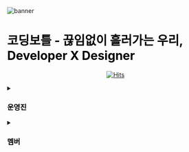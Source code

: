 <img src="https://github.com/codingBottle/.github/assets/63100352/ff42702d-0b2a-417e-990b-35d059ef515d" alt="banner" />

<h1 style="color: black"> 코딩보틀 - 끊임없이 흘러가는 우리, Developer X Designer</h1>

<div align="center">
  
[![Hits](https://hits.seeyoufarm.com/api/count/incr/badge.svg?url=https%3A%2F%2Fgithub.com%2FcodingBottle&count_bg=%2334ACE0&title_bg=%23D2DDE7&icon=&icon_color=%23D92323&title=%F0%9F%9A%A4&edge_flat=true)](https://hits.seeyoufarm.com)

</div>

<!-- <div align="center">
<a href="mailto:codingbottleskhu@gmail.com">
<img src="https://img.shields.io/badge/Gmail-D14836?style=for-the-badge&logo=gmail&logoColor=white" />
</a>
<a href="https://www.instagram.com/codingbottle/">
<img src="https://img.shields.io/badge/Instagram-E4405F?style=for-the-badge&logo=instagram&logoColor=white" />
</a>
  <a href="https://www.youtube.com/channel/UC6LdMAl1gc2eW6d1bPEFOSw">
<img src="https://img.shields.io/badge/YouTube-FF0000?style=for-the-badge&logo=youtube&logoColor=white" />
</a>
</div> -->

<details>

<summary>

<h3 style="color: black">
운영진
</h3>

</summary>

| <img src="https://avatars.githubusercontent.com/u/72500673?v=4" width="150px" /> | <img src="https://avatars.githubusercontent.com/u/114901417?v=4" width="150px" /> | <img src="https://avatars.githubusercontent.com/u/57248278?v=4" width="150px" /> | <img src="https://avatars.githubusercontent.com/u/113246619?v=4" width="150px" /> | <img src="https://avatars.githubusercontent.com/u/63100352?v=4" width="150px" /> | <img src="https://avatars.githubusercontent.com/u/102283844?v=4" width="150px" /> | <img src="https://avatars.githubusercontent.com/u/103248892?v=4" width="150px" /> |
| :------------------------------------------------------------------------------: | :-------------------------------------------------------------------------------: | :------------------------------------------------------------------------------: | :-------------------------------------------------------------------------------: | :------------------------------------------------------------------------------: | :-------------------------------------------------------------------------------: | :-------------------------------------------------------------------------------: |
|                       [김하은](https://github.com/hanni66)                       |                      [박신영](https://github.com/ParkSY0919)                      |                       [조성우](https://github.com/vact19)                        |                      [최기웅](https://github.com/giwoong01)                       |                     [한슬희](https://github.com/hanseulhee)                      |                      [이은지](https://github.com/Lee2Eunji)                       |                      [왕서희](https://github.com/WangSeohee)                      |

</details>

<details>

<summary>

<h3 style="color: black">
멤버
</h3>

</summary>

 <details>
  <summary>🧑🏻‍💻 WEB 🧑🏻‍💻</summary>
  <div>

| <img src="https://avatars.githubusercontent.com/u/58524208?v=4" width="150px" /> | <img src="https://avatars.githubusercontent.com/u/33426203?v=4" width="150px" /> | <img src="https://avatars.githubusercontent.com/u/97311614?v=4" width="150px" /> |
| :------------------------------------------------------------------------------: | :------------------------------------------------------------------------------: | :------------------------------------------------------------------------------: |
|                     [이다미](https://github.com/Dami-LEE00)                      |                       [이진우](https://github.com/yeeZinu)                       |                      [이현우](https://github.com/LeeHueeng)                      |

  </div>
  </details>

 <details>
  <summary>🌊 SERVER 🌊</summary>
  <div>

| <img src="https://avatars.githubusercontent.com/u/112850550?v=4" width="150px" /> | <img src="https://avatars.githubusercontent.com/u/68217405?v=4" width="150px" />  | <img src="https://avatars.githubusercontent.com/u/85906821?v=4" width="150px" /> | <img src="https://avatars.githubusercontent.com/u/77445491?v=4" width="150px" /> |
| :-------------------------------------------------------------------------------: | :-------------------------------------------------------------------------------: | :------------------------------------------------------------------------------: | :------------------------------------------------------------------------------: |
|                       [서희정](https://github.com/Hxxjeong)                       |                       [양재용](https://github.com/yjy8501)                        |                      [이민지](https://github.com/minddi00)                       |                       [전홍영](https://github.com/qwe916)                        |
| <img src="https://avatars.githubusercontent.com/u/118969326?v=4" width="150px" /> | <img src="https://avatars.githubusercontent.com/u/114850357?v=4" width="150px" /> |
|                      [조용현](https://github.com/chooh1010)                       |                        [홍석현](https://github.com/fr35wo)                        |

</div>
</details>

  <details>
  <summary>👻 MOBILE 👻 </summary>
  <div>

| <img src="https://avatars.githubusercontent.com/u/108610989?v=4" width="150px" /> | <img src="https://avatars.githubusercontent.com/u/101095144?v=4" width="150px" /> | <img src="https://avatars.githubusercontent.com/u/112539563?v=4" width="150px" /> | <img src="https://avatars.githubusercontent.com/u/90887498?v=4" width="150px" /> |
| :-------------------------------------------------------------------------------: | :-------------------------------------------------------------------------------: | :-------------------------------------------------------------------------------: | :------------------------------------------------------------------------------: |
|                     [김나현](https://github.com/Surviveyeomi)                     |                       [문인호](https://github.com/inhomun)                        |                      [박현렬](https://github.com/devpark435)                      |                       [윤성은](https://github.com/0420yun)                       |

  </div>
  </details>

<details>
  <summary>❤️‍🔥 DESIGN ❤️‍🔥 </summary>
  <div>

| <img src="https://avatars.githubusercontent.com/u/129810120?v=4" width="150px" /> | <img src="https://avatars.githubusercontent.com/u/38286505?v=4" width="150px" /> |
| :-------------------------------------------------------------------------------: | :------------------------------------------------------------------------------: |
|                       [김유정](https://github.com/ujuung1)                        |                     [최재훈](https://github.com/zoeyourlife)                     |

  </div>
  </details>

</details>
